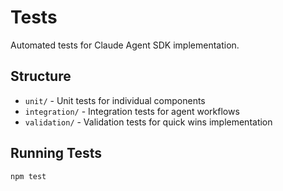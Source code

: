 # Tests

Automated tests for Claude Agent SDK implementation.

## Structure

- `unit/` - Unit tests for individual components
- `integration/` - Integration tests for agent workflows
- `validation/` - Validation tests for quick wins implementation

## Running Tests

```bash
npm test
```
